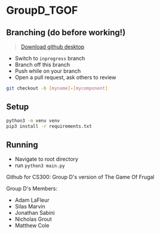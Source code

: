 # GroupD_TGOF

## Branching (do before working!)

> [Download github desktop](https://desktop.github.com/)
* Switch to `inprogress` branch
* Branch off this branch
* Push while on your branch
* Open a pull request, ask others to review

```bash
git checkout -b [myname]-[mycomponent]
```

## Setup

```bash
python3 -m venv venv
pip3 install -r requirements.txt
```

## Running

* Navigate to root directory
* run `python3 main.py`

Github for CS300: Group D's version of The Game Of Frugal

Group D's Members:
- Adam LaFleur
- Silas Marvin
- Jonathan Sabini
- Nicholas Grout 
- Matthew Cole


